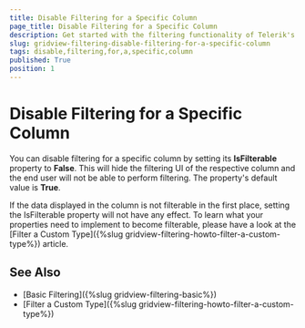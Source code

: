 ```yaml
---
title: Disable Filtering for a Specific Column
page_title: Disable Filtering for a Specific Column
description: Get started with the filtering functionality of Telerik's WPF DataGrid and learn how to disable filtering for a specific column.
slug: gridview-filtering-disable-filtering-for-a-specific-column
tags: disable,filtering,for,a,specific,column
published: True
position: 1
---
```


# Disable Filtering for a Specific Column

You can disable filtering for a specific column by setting its **IsFilterable** property to **False**. This will hide the filtering UI of the respective column and the end user will not be able to perform filtering. The property's default value is **True**.

If the data displayed in the column is not filterable in the first place, setting the IsFilterable property will not have any effect. To learn what your properties need to implement to become filterable, please have a look at the [Filter a Custom Type]({%slug gridview-filtering-howto-filter-a-custom-type%}) article.

## See Also

* [Basic Filtering]({%slug gridview-filtering-basic%})
* [Filter a Custom Type]({%slug gridview-filtering-howto-filter-a-custom-type%})
